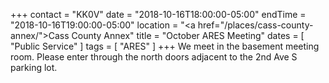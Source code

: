 +++
contact = "KK0V"
date = "2018-10-16T18:00:00-05:00"
endTime = "2018-10-16T19:00:00-05:00"
location = "<a href=\"/places/cass-county-annex/\">Cass County Annex</a>"
title = "October ARES Meeting"
dates = [ "Public Service" ]
tags = [ "ARES" ]
+++
We meet in the basement meeting room. Please enter through the north
doors adjacent to the 2nd Ave S parking lot.
